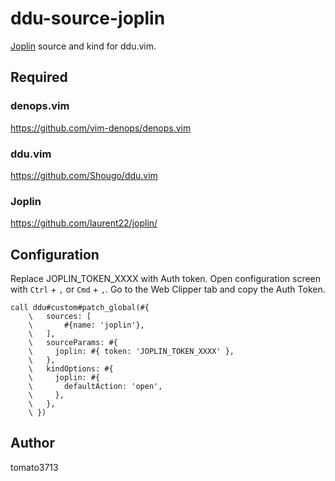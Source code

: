 # ddu-source-joplin

[Joplin](https://github.com/laurent22/joplin/) source and kind for ddu.vim.

## Required

### denops.vim

https://github.com/vim-denops/denops.vim

### ddu.vim

https://github.com/Shougo/ddu.vim

### Joplin

https://github.com/laurent22/joplin/

## Configuration

Replace JOPLIN_TOKEN_XXXX with Auth token.
Open configuration screen with `Ctrl` + `,` or `Cmd` + `,`.
Go to the Web Clipper tab and copy the Auth Token.

```
call ddu#custom#patch_global(#{
    \   sources: [
    \       #{name: 'joplin'},
    \   ],
    \   sourceParams: #{
    \     joplin: #{ token: 'JOPLIN_TOKEN_XXXX' },
    \   },
    \   kindOptions: #{
    \     joplin: #{
    \       defaultAction: 'open',
    \     },
    \   },
    \ })
```

## Author

tomato3713
